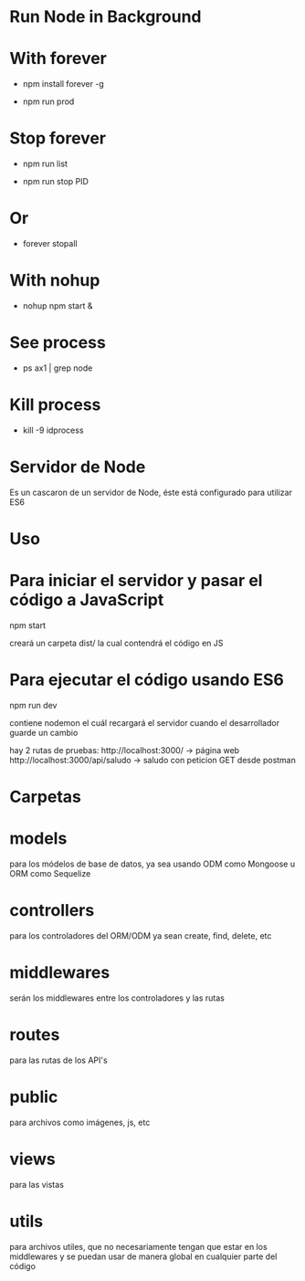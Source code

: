 # Run Node in Background

# With forever

- npm install forever -g

- npm run prod

# Stop forever

- npm run list

- npm run stop PID

# Or

- forever stopall

# With nohup

- nohup npm start &

# See process

- ps ax1 | grep node

# Kill process
 
 - kill -9 idprocess

# Servidor de Node

Es un cascaron de un servidor de Node, éste está configurado para utilizar ES6

# Uso

# Para iniciar el servidor y pasar el código a JavaScript

npm start

creará un carpeta dist/ la cual contendrá el código en JS

# Para ejecutar el código usando ES6

npm run dev

contiene nodemon el cuál recargará el servidor cuando el desarrollador guarde un cambio

hay 2 rutas de pruebas:
http://localhost:3000/ -> página web
http://localhost:3000/api/saludo -> saludo con peticion GET desde postman

# Carpetas

# models

para los módelos de base de datos, ya sea usando ODM como Mongoose u ORM como Sequelize

# controllers

para los controladores del ORM/ODM ya sean create, find, delete, etc

# middlewares

serán los middlewares entre los controladores y las rutas

# routes

para las rutas de los API's

# public

para archivos como imágenes, js, etc

# views

para las vistas

# utils

para archivos utiles, que no necesariamente tengan que estar en los middlewares y se puedan usar de manera global en cualquier parte del código

